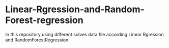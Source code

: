 # Linear-Rgression-and-Random-Forest-regression
In this repository using different solves data file according Linear Rgression and RandomForestRegression.
